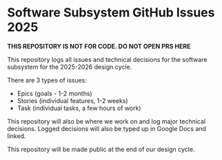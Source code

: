 # Software Subsystem GitHub Issues 2025

**THIS REPOSITORY IS NOT FOR CODE. DO NOT OPEN PRS HERE**


This repository logs all issues and technical decisions for the software subsystem for the 2025-2026 design cycle.

  
There are 3 types of issues:
- Epics (goals - 1-2 months)
- Stories (individual features, 1-2 weeks)
- Task (individual tasks, a few hours of work)

This repository will also be where we work on and log major technical decisions. Logged decisions will also be typed up in Google Docs and linked.

This repository will be made public at the end of our design cycle. 
